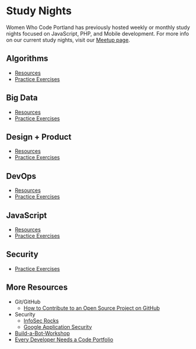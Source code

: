 # Study Nights

Women Who Code Portland has previously hosted weekly or monthly study nights focused on JavaScript, PHP, and Mobile development. For more info on our current study nights, visit our [Meetup page](http://www.meetup.com/Women-Who-Code-Portland/).

## Algorithms 
- [Resources](algorithms/algorithms-resources.md)
- [Practice Exercises](algorithms/algorithms-exercises.md)

## Big Data
- [Resources](big-data/big-data-resources.md)
- [Practice Exercises](big-data/big-data-exercises.md)

## Design + Product
- [Resources](design/design-resources.md)
- [Practice Exercises](design/design-exercises.md)

## DevOps
- [Resources](devops/devops-resources.md)
- [Practice Exercises](devops/devops-exercises.md)

## JavaScript 
- [Resources](javascript/js-resources.md)
- [Practice Exercises](javascript/js-exercises.md)

## Security
- [Practice Exercises](security/security-exercises.md)

## More Resources
- Git/GitHub
  - [How to Contribute to an Open Source Project on GitHub](https://egghead.io/lessons/javascript-introduction-to-github)  
- Security
  - [InfoSec Rocks](https://sites.google.com/site/infosecrocks/)
  - [Google Application Security](https://www.google.com/about/appsecurity/reward-program/)
- [Build-a-Bot-Workshop](https://www.gitbook.com/book/tpinecone/build-a-bot-workshop/details)
- [Every Developer Needs a Code Portfolio](https://medium.com/javascript-scene/every-developer-needs-a-code-portfolio-cc79c3d92110#.mz1h7xejd)
